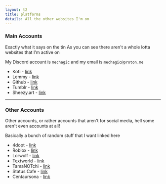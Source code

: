 ```yaml
---
layout: t2
title: platforms
details: All the other websites I'm on
---
```


###  Main Accounts

Exactly what it says on the tin
As you can see there aren't a whole lotta websites that I'm active on

My Discord account is `mechagic` and my email is `mechagic@proton.me `

- Kofi - [link](https://ko-fi.com/mechagic)
- Lemmy - [link](https://lemmy.world/u/MECHAGIC)
- Github - [link](https://github.com/mechagic/)
- Tumblr - [link](https://mechagic.tumblr.com/)
- Sheezy.art - [link](https://sheezy.art/mechagic)

---

### Other Accounts

Other accounts, or rather accounts that aren't for social media, hell some aren't even accounts at all!

Basically a bunch of random stuff that I want linked here

- 4dopt - [link](https://www.4dopt.com/profile.php?id=3732)
- Roblox - [link](https://www.roblox.com/users/5763807601/profile)
- Lorwolf - [link]( https://www.lorwolf.com/Play/ViewUser?id=14297)
- Textworld - [link](https://www.yourworldoftext.com/~mechagic/)
- TamaNOTchi - [link](https://tamanotchi.world/u/7533)
- Status Cafe - [link](https://status.cafe/users/mechagic)
- Centaursona - [link](https://perchance.org/centaursona-generator)